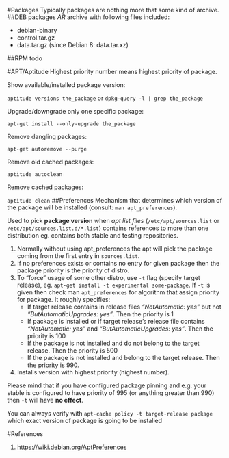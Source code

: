 #Packages
Typically packages are nothing more that some kind of archive.
##DEB packages
_AR_ archive with following files included:
 * debian-binary
 * control.tar.gz
 * data.tar.gz (since Debian 8: data.tar.xz)

##RPM
todo

#APT/Aptitude
Highest priority number means highest priority of package.
 
Show available/installed package version:

`aptitude versions the_package` or `dpkg-query -l | grep the_package`

Upgrade/downgrade only one specific package:

`apt-get install --only-upgrade the_package`

Remove dangling packages:

`apt-get autoremove --purge`

Remove old cached packages:

`aptitude autoclean`

Remove cached packages:

`aptitude clean` 
##Preferences
Mechanism that determines which version of the package will be installed (consult: `man apt_preferences`).

Used to pick **package version** when _apt list files_ (`/etc/apt/sources.list` or `/etc/apt/sources.list.d/*.list`) contains references to more than one distribution eg. contains both stable and testing repositories. 
 1. Normally without using apt_preferences the apt will pick the package coming from the first entry in `sources.list`.
 2. If no preferences exists or contains no entry for given package then the package priority is the priority of distro.
 3. To “force” usage of some other distro, use `-t` flag (specify target release), eg. 
`apt-get install -t experimental some-package`. If `-t` is given then check man `apt_preferences` for algorithm that assign priority for package. 
It roughly specifies:
    - If target release contains in release files _“NotAutomatic: yes”_ but not _“ButAutomaticUpgrades: yes”_. Then the priority is 1
    - If package is installed or if target release’s release file contains _“NotAutomatic: yes”_ and _“ButAutomaticUpgrades: yes”_. Then the priority is 100
    - If the package is not installed and do not belong to the target release. Then the priority is 500
    - If the package is not installed and belong to the target release. Then the priority is 990.
 4. Installs version with highest priority (highest number).

Please mind that if you have configured package pinning and e.g. your stable is configured to have priority of 995 (or anything greater than 990) then `-t` will have **no effect**.

You can always verify with `apt-cache policy -t target-release package` which exact version of package is going to be installed

#References
1. https://wiki.debian.org/AptPreferences